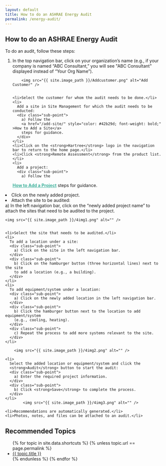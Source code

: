 ```yaml
---
layout: default
title: How to do an ASHRAE Energy Audit
permalink: /energy-audit/
---
```


<div class="styled-list">
  <h2>How to do an ASHRAE Energy Audit</h2>
  <p>To do an audit, follow these steps:</p>
  <ol>
    <li>
      In the top navigation bar, click on your organization’s name 
      (e.g., if your company is named “ABC Consultant,” you will see 
      "ABC Consultant" displayed instead of “Your Org Name”).
    </li>

        <img src="{{ site.image_path }}/Addcustomer.png" alt="Add Customer" />


    <li>Select the customer for whom the audit needs to be done.</li>
    <li>
      Add a site in Site Management for which the audit needs to be conducted:
      <div class="sub-point">
        a) Follow the 
        <a href="/add-site/" style="color: #42b29d; font-weight: bold;" >How to Add a Site</a> 
        steps for guidance.
      </div>
    </li>
    <li>Click on the <strong>Hartree</strong> logo in the navigation bar to return to the home page.</li>
    <li>Click <strong>Remote Assessment</strong> from the product list.</li>
    <li>
      Add a project:
      <div class="sub-point">
        a) Follow the 
<a href="/add-project/" style="color: #42b29d; font-weight: bold;" >How to Add a Project</a>
        steps for guidance.
      </div>
    </li>
    <li>Click on the newly added project.</li>
    <li>
      Attach the site to be audited:
      <div class="sub-point">
        a) In the left navigation bar, click on the “newly added project name” 
        to attach the sites that need to be audited to the project.
      </div>
    </li>

    <img src="{{ site.image_path }}/4img1.png" alt="" />


    <li>Select the site that needs to be audited.</li>
    <li>
      To add a location under a site:
      <div class="sub-point">
        a) Click on the site in the left navigation bar.
      </div>
      <div class="sub-point">
        b) Click on the hamburger button (three horizontal lines) next to the site 
        to add a location (e.g., a building).
      </div>
    </li>
    <li>
      To add equipment/system under a location:
      <div class="sub-point">
        a) Click on the newly added location in the left navigation bar.
      </div>
      <div class="sub-point">
        b) Click the hamburger button next to the location to add equipment/system 
        (e.g., cooling, heating).
      </div>
      <div class="sub-point">
        c) Repeat the process to add more systems relevant to the site.
      </div>
    </li>

        <img src="{{ site.image_path }}/4img2.png" alt="" />

    <li>
      Select the added location or equipment/system and click the 
      <strong>Audit</strong> button to start the audit:
      <div class="sub-point">
        a) Enter the required project information.
      </div>
      <div class="sub-point">
        b) Click <strong>Save</strong> to complete the process.
      </div>
    </li>
            <img src="{{ site.image_path }}/4img3.png" alt="" />

    <li>Recommendations are automatically generated.</li>
    <li>Photos, notes, and files can be attached to an audit.</li>
  </ol>
</div>

<div class="other-topics">
      <h2>Recommended Topics</h2>
      <ul>
        {% for topic in site.data.shortcuts %}
          {% unless topic.url == page.permalink %}
            <li><a href="{{ topic.url }}">{{ topic.title }}</a></li>
          {% endunless %}
        {% endfor %}
      </ul>
    </div>

